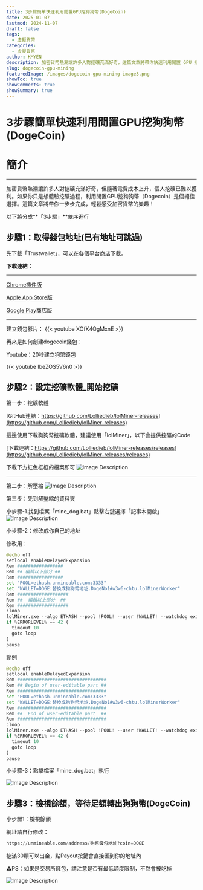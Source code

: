 ```yaml
---
title: 3步驟簡單快速利用閒置GPU挖狗狗幣(DogeCoin)
date: 2025-01-07
lastmod: 2024-11-07
draft: false
tags:
  - 虛擬貨幣
categories:
  - 虛擬貨幣
author: KMYEN
description: 加密貨幣熱潮讓許多人對挖礦充滿好奇，這篇文章將帶你快速利用閒置 GPU 挖掘狗狗幣（DogeCoin）。
slug: dogecoin-gpu-mining
featuredImage: /images/dogecoin-gpu-mining-image3.png
showToc: true
showComments: true
showSummary: true
---
```

# 3步驟簡單快速利用閒置GPU挖狗狗幣(DogeCoin)

# 簡介

---

加密貨幣熱潮讓許多人對挖礦充滿好奇，但隨著電費成本上升，個人挖礦已難以獲利。如果你只是想體驗挖礦過程，利用閒置GPU挖狗狗幣（Dogecoin）是個絕佳選擇。這篇文章將帶你一步步完成，輕鬆感受加密貨幣的樂趣！

以下將分成**「3步驟」**依序進行

## 步驟1：**取得錢包地址(已有地址可跳過)**

先下載「Trustwallet」，可以在各個平台商店下載。

**下載連結：**

---

[Chrome插件版](https://chrome.google.com/webstore/detail/trust-wallet/egjidjbpglichdcondbcbdnbeeppgdph)

[Apple App Store版](https://apps.apple.com/app/apple-store/id1288339409?mt=8)

[Google Play商店版](https://play.google.com/store/apps/details?id=com.wallet.crypto.trustapp)

---

建立錢包影片：
{{< youtube XOfK4QgMxnE >}}

再來是如何創建dogecoin錢包：

Youtube：20秒建立狗幣錢包

{{< youtube IbeZOS5V6n0 >}}

## 步驟2：設定挖礦軟體_**開始挖礦**

第一步：挖礦軟體

[GitHub連結：https://github.com/Lolliedieb/lolMiner-releases](https://github.com/Lolliedieb/lolMiner-releases)

這邊使用下載狗狗幣挖礦軟體，建議使用「lolMiner」，以下會提供挖礦的Code

[下載連結：https://github.com/Lolliedieb/lolMiner-releases/releases](https://github.com/Lolliedieb/lolMiner-releases/releases)

下載下方紅色框框的檔案即可
![Image Description](/images/dogecoin-gpu-mining-image.png)


---

第二步：解壓縮
![Image Description](/images/dogecoin-gpu-mining-image1.png)

第三步：先到解壓縮的資料夾

小步驟-1.找到檔案「mine_dog.bat」點擊右鍵選擇「記事本開啟」
![Image Description](/images/dogecoin-gpu-mining-image2.png)

小步驟-2：修改成你自己的地址

修改用：

```python
@echo off
setlocal enableDelayedExpansion
Rem #################
Rem ## 編輯以下部分 ##
Rem #################
set "POOL=ethash.unmineable.com:3333"
set "WALLET=DOGE:替換成狗狗幣地址.DogeNo1#w3w6-chtu.lolMinerWorker"                    
Rem ###################
Rem ##  編輯以上部分  ##
Rem ###################
:loop
lolMiner.exe --algo ETHASH --pool !POOL! --user !WALLET! --watchdog exit
if %ERRORLEVEL% == 42 (
  timeout 10
  goto loop
)
pause
```

範例

```python
@echo off
setlocal enableDelayedExpansion
Rem #################################
Rem ## Begin of user-editable part ##
Rem #################################
set "POOL=ethash.unmineable.com:3333"
set "WALLET=DOGE:替換成狗狗幣地址.DogeNo1#w3w6-chtu.lolMinerWorker"                    
Rem #################################
Rem ##  End of user-editable part  ##
Rem #################################
:loop
lolMiner.exe --algo ETHASH --pool !POOL! --user !WALLET! --watchdog exit
if %ERRORLEVEL% == 42 (
  timeout 10
  goto loop
)
pause
```

小步驟-3：點擊檔案「mine_dog.bat」執行

![Image Description](/images/dogecoin-gpu-mining-mine_dog_bat.png)

## 步驟3：檢視餘額，**等待足額轉出狗狗幣(DogeCoin)**

小步驟1：檢視餘額

網址請自行修改：

```python
https://unmineable.com/address/狗幣錢包地址?coin=DOGE
```

挖滿30顆可以出金，點Payout按鍵會直接匯到你的地址內

⚠️PS：如果是交易所錢包，請注意是否有最低額度限制，不然會被吃掉

![Image Description](/images/dogecoin-gpu-mining-image3.png)

